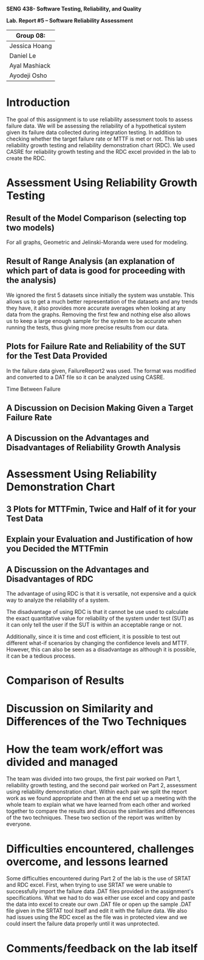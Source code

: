 **SENG 438- Software Testing, Reliability, and Quality**

**Lab. Report \#5 – Software Reliability Assessment**

| Group 08:      |
| -------------- |
| Jessica Hoang  |
| Daniel Le      |
| Ayal Mashiack  |
| Ayodeji Osho   |

# Introduction

The goal of this assignment is to use reliability assessment tools to assess failure data. We will be assessing the reliability of a hypothetical system given its failure data collected during integration testing. In addition to checking whether the target failure rate or MTTF is met or not. This lab uses reliability growth testing and reliability demonstration chart (RDC). We used CASRE for reliability growth testing and the RDC excel provided in the lab to create the RDC. 

# Assessment Using Reliability Growth Testing 

## Result of the Model Comparison (selecting top two models)

For all graphs, Geometric and Jelinski-Moranda were used for modeling.

## Result of Range Analysis (an explanation of which part of data is good for proceeding with the analysis) 

We ignored the first 5 datasets since initially the system was unstable. This allows us to get a much better representation of the datasets and any trends they have, it also provides more accurate averages when looking at any data from the graphs. Removing the first few and nothing else also allows us to keep a large enough sample for the system to be accurate when running the tests, thus giving more precise results from our data.

## Plots for Failure Rate and Reliability of the SUT for the Test Data Provided 

In the failure data given, FailureReport2 was used. The format was modified and converted to a DAT file so it can be analyzed using CASRE. 

Time Between Failure

## A Discussion on Decision Making Given a Target Failure Rate 

## A Discussion on the Advantages and Disadvantages of Reliability Growth Analysis 

# Assessment Using Reliability Demonstration Chart 

## 3 Plots for MTTFmin, Twice and Half of it for your Test Data

## Explain your Evaluation and Justification of how you Decided the MTTFmin

## A Discussion on the Advantages and Disadvantages of RDC

The advantage of using RDC is that it is versatile, not expensive and a quick way to analyze the reliability of a system.  

The disadvantage of using RDC is that it cannot be use used to calculate the exact quantitative value for reliability of the system under test (SUT) as it can only tell the user if the SUT is within an acceptable range or not. 

Additionally, since it is time and cost efficient, it is possible to test out different what-if scenarios by changing the confidence levels and MTTF. However, this can also be seen as a disadvantage as although it is possible, it can be a tedious process. 

# Comparison of Results

# Discussion on Similarity and Differences of the Two Techniques

# How the team work/effort was divided and managed

The team was divided into two groups, the first pair worked on Part 1, reliability growth testing, and the second pair worked on Part 2, assessment using reliability demonstration chart. Within each pair we split the report work as we found appropriate and then at the end set up a meeting with the whole team to explain what we have learned from each other and worked together to compare the results and discuss the similarities and differences of the two techniques. These two section of the report was written by everyone. 

# Difficulties encountered, challenges overcome, and lessons learned

Some difficulties encountered during Part 2 of the lab is the use of SRTAT and RDC excel. First, when trying to use SRTAT we were unable to successfully import the failure data .DAT files provided in the assignment's specifications. What we had to do was either use excel and copy and paste the data into excel to create our own .DAT file or open up the sample .DAT file given in the SRTAT tool itself and edit it with the failure data. We also had issues using the RDC excel as the file was in protected view and we could insert the failure data properly until it was unprotected. 

# Comments/feedback on the lab itself
